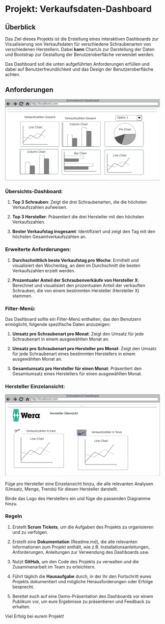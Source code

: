 # Projekt: Verkaufsdaten-Dashboard

## Überblick

Das Ziel dieses Projekts ist die Erstellung eines interaktiven Dashboards zur Visualisierung von Verkaufsdaten für verschiedene Schraubenarten von verschiedenen Herstellern. Dabei **kann** ChartJs zur Darstellung der Daten und Bootstrap zur Gestaltung der Benutzeroberfläche verwendet werden.

Das Dashboard soll die unten aufgeführten Anforderungen erfüllen und dabei auf Benutzerfreundlichkeit und das Design der Benutzeroberfläche achten.

## Anforderungen
![mockup.jepg](mockup.jpeg)

### Übersichts-Dashboard:

1. **Top 3 Schrauben**: Zeigt die drei Schraubenarten, die die höchsten Verkaufszahlen aufweisen.

2. **Top 3 Hersteller**: Präsentiert die drei Hersteller mit den höchsten Verkaufszahlen.

3. **Bester Verkaufstag insgesamt**: Identifiziert und zeigt den Tag mit den höchsten Gesamtverkaufszahlen an.

### Erweiterte Anforderungen:

1. **Durchschnittlich beste Verkaufstag pro Woche**: Ermittelt und visualisiert den Wochentag, an dem im Durchschnitt die besten Verkaufszahlen erzielt werden.

2. **Prozentualer Anteil der Schraubenverkäufe von Hersteller X**: Berechnet und visualisiert den prozentualen Anteil der verkauften Schrauben, die von einem bestimmten Hersteller (Hersteller X) stammen.

### Filter-Menü:

Das Dashboard sollte ein Filter-Menü enthalten, das den Benutzern ermöglicht, folgende spezifische Daten anzuzeigen:

1. **Umsatz pro Schraubenart pro Monat**: Zeigt den Umsatz für jede Schraubenart in einem ausgewählten Monat an.

2. **Umsatz pro Schraubenart pro Hersteller pro Monat**: Zeigt den Umsatz für jede Schraubenart eines bestimmten Herstellers in einem ausgewählten Monat an.

3. **Gesamtumsatz pro Hersteller für einen Monat**: Präsentiert den Gesamtumsatz eines Herstellers für einen ausgewählten Monat.


### Hersteller Einzelansicht:
![hersteller](hersteller.jpeg)

Füge pro Hersteller eine Einzelansicht hinzu, die alle relevanten Analysen (Umsatz, Menge, Trends) für diesen Hersteller darstellt.

Binde das Logo des Herstellers ein und füge die passenden Diagramme hinzu. 
### Regeln

1. Erstellt **Scrum Tickets**, um die Aufgaben des Projekts zu organisieren und zu verfolgen.

2. Erstellt eine **Dokumentation** (Readme.md), die alle relevanten Informationen zum Projekt enthält, wie z.B. Installationsanleitungen, Anforderungen, Anleitungen zur Verwendung des Dashboards usw.

3. Nutzt **GitHub**, um den Code des Projekts zu verwalten und die Zusammenarbeit im Team zu erleichtern.

4. Führt täglich die **Hausaufgabe** durch, in der ihr den Fortschritt eures Projekts dokumentiert und mögliche Herausforderungen oder Erfolge besprecht.

5. Bereitet euch auf eine Demo-Präsentation des Dashboards vor einem Publikum vor, um eure Ergebnisse zu präsentieren und Feedback zu erhalten.

Viel Erfolg bei eurem Projekt!
